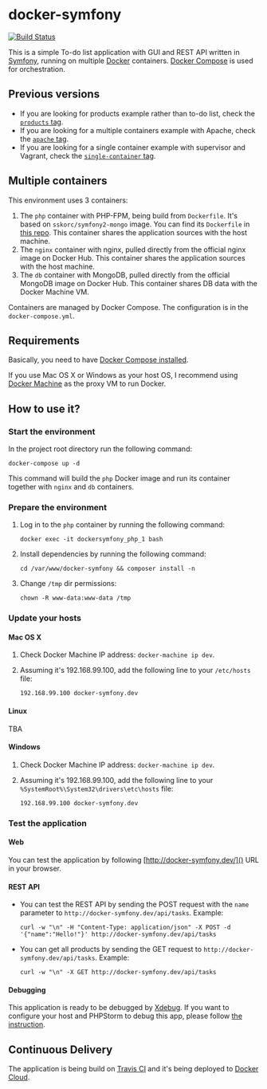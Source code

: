 # docker-symfony

[![Build Status](https://travis-ci.org/sskorc/docker-symfony.svg?branch=master)](https://travis-ci.org/sskorc/docker-symfony)

This is a simple To-do list application with GUI and REST API written in [Symfony](http://symfony.com/), running on
multiple [Docker](http://www.docker.com/) containers. [Docker Compose](http://docs.docker.com/compose/)
is used for orchestration.

## Previous versions
- If you are looking for products example rather than to-do list,
check the [`products` tag](https://github.com/sskorc/docker-symfony/tree/products).
- If you are looking for a multiple containers example with Apache,
check the [`apache` tag](https://github.com/sskorc/docker-symfony/tree/apache).
- If you are looking for a single container example with supervisor and Vagrant,
check the [`single-container` tag](https://github.com/sskorc/docker-symfony/tree/single-container).

## Multiple containers

This environment uses 3 containers:

1. The `php` container with PHP-FPM, being build from `Dockerfile`. It's based on `sskorc/symfony2-mongo` image. You can
find its `Dockerfile` in [this repo](https://github.com/sskorc/symfony2-mongo-dockerimage). This container shares
the application sources with the host machine.
2. The `nginx` container with nginx, pulled directly from the official nginx image on Docker Hub. This container shares
the application sources with the host machine.
3. The `db` container with MongoDB, pulled directly from the official MongoDB image on Docker Hub. This container shares
DB data with the Docker Machine VM.

Containers are managed by Docker Compose. The configuration is in the `docker-compose.yml`.

## Requirements

Basically, you need to have [Docker Compose installed](http://docs.docker.com/compose/#installation-and-set-up).

If you use Mac OS X or Windows as your host OS, I recommend using [Docker Machine](https://docs.docker.com/machine/)
as the proxy VM to run Docker.

## How to use it?

### Start the environment

In the project root directory run the following command:
```
docker-compose up -d
```

This command will build the `php` Docker image and run its container together with `nginx` and `db` containers.

### Prepare the environment

1. Log in to the `php` container by running the following command:
    ```
    docker exec -it dockersymfony_php_1 bash
    ```

2. Install dependencies by running the following command:
    ```
    cd /var/www/docker-symfony && composer install -n
    ```

3. Change `/tmp` dir permissions:
    ```
    chown -R www-data:www-data /tmp
    ```

### Update your hosts

#### Mac OS X

1. Check Docker Machine IP address: `docker-machine ip dev`.

2. Assuming it's 192.168.99.100, add the following line to your `/etc/hosts` file:
    ```
    192.168.99.100 docker-symfony.dev
    ```

#### Linux

TBA

#### Windows

1. Check Docker Machine IP address: `docker-machine ip dev`.

2. Assuming it's 192.168.99.100, add the following line to your `%SystemRoot%\System32\drivers\etc\hosts` file:
    ```
    192.168.99.100 docker-symfony.dev
    ```

### Test the application

#### Web

You can test the application by following [http://docker-symfony.dev/]() URL in your browser.

#### REST API

- You can test the REST API by sending the POST request with the `name` parameter to `http://docker-symfony.dev/api/tasks`.
Example:
    ```
    curl -w "\n" -H "Content-Type: application/json" -X POST -d '{"name":"Hello!"}' http://docker-symfony.dev/api/tasks
    ```

- You can get all products by sending the GET request to `http://docker-symfony.dev/api/tasks`. Example:
    ```
    curl -w "\n" -X GET http://docker-symfony.dev/api/tasks
    ```

#### Debugging

This application is ready to be debugged by [Xdebug](https://xdebug.org/). If you want to configure your host and
PHPStorm to debug this app, please follow [the instruction](docs/xdebug.md).

## Continuous Delivery

The application is being build on [Travis CI](https://travis-ci.org/sskorc/docker-symfony) and it's being deployed to
[Docker Cloud](https://cloud.docker.com/).
